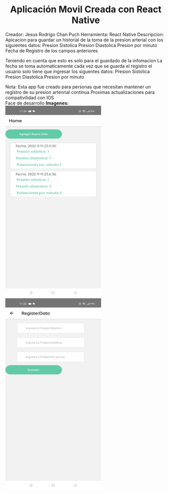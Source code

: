 <h1 align="center"> Aplicación Movil Creada con React Native</h1>

Creador: Jesus Rodrigo Chan Puch
Herramienta: React Native
Descripcion:
Apicacion para guardar un historial de la toma de la presion arterial con los siguientes datos:
Presion Sistolica
Presion Diastolica
Presion por minuto
Fecha de Registro de los campos anteriores

Teniendo en cuenta que esto es solo para el guardado de la infomacion
La fecha se toma automaticamente cada vez que se guarda el registro el usuario solo tiene que ingresar
los siguentes datos:
Presion Sistolica
Presion Diastolica
Presion por minuto

Nota: Esta app fue creado para personas que necesitan mantener un registro de su presion artenrial continua
Proximas actualizaciones para compativilidad con IOS  
Face de desarrollo
<b>Imagenes:<b>
<br>
<img src="https://github.com/JesusRodrigoChanPuch/RegistroPresionArterial/blob/main/public/img/movil2.jpeg" width="300" height="600">
<img src="https://github.com/JesusRodrigoChanPuch/RegistroPresionArterial/blob/main/public/img/movil1.jpeg" width="300" height="600">


<!-- ![Mivil1](https://user-images.githubusercontent.com/60444896/189574643-b79da73a-017b-4f2c-87cb-43d0237ab366.jpeg)
![movil2](https://user-images.githubusercontent.com/60444896/189574647-9ee0499e-4717-4f71-8f90-314e9b428c4e.jpeg) -->
